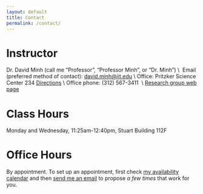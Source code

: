 ```yaml
---
layout: default
title: Contact
permalink: /contact/
---
```


# Instructor

Dr. David Minh (call me “Professor”, “Professor Minh”, or “Dr. Minh”) \\
 Email (preferred method of contact): <david.minh@iit.edu> \\
Office: Pritzker Science Center 234 [Directions](http://mypages.iit.edu/~dminh/Computational_Chemical_Biology/Visit.html) \\
Office phone: (312) 567-3411  \\
[Research group web page](mypages.iit.edu/~dminh/)

# Class Hours

Monday and Wednesday, 11:25am-12:40pm, Stuart Building 112F

# Office Hours

By appointment. To set up an appointment, first check [my availability calendar](https://calendar.google.com/calendar/embed?src=daveminh@gmail.com&ctz=America/Chicago) and then [send me an email](mailto:david.minh@iit.edu) to propose _a few times_ that work for you.
